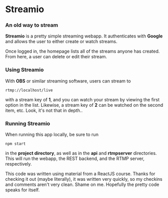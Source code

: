 # Streamio
### An old way to stream
**Streamio** is a pretty simple streaming webapp.  It authenticates with **Google** and allows the user to either create or watch streams.

Once logged in, the homepage lists all of the streams anyone has created.  From here, a user can delete or edit their stream.
### Using Streamio
With **OBS** or similar streaming software, users can stream to 

    rtmp://localhost/live

with a stream key of **1**, and you can watch your stream by viewing the first option in the list.  Likewise, a stream key of **2** can be watched on the second item, etc.  Look, it's not that in depth..
### Running Streamio
When running this app locally, be sure to run 

    npm start

in the **project directory**, as well as in the **api** and **rtmpserver** directories.  This will run the webapp, the REST backend, and the RTMP server, respectively.

This code was written using material from a ReactJS course.  Thanks for checking it out (maybe literally), it was written very quickly, so my checkins and comments aren't very clean.  Shame on me.  Hopefully the pretty code speaks for itself.
